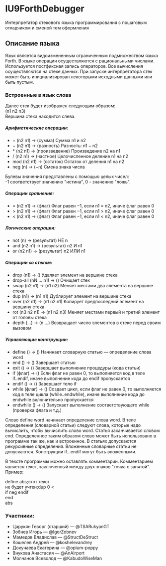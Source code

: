 # IU9ForthDebugger
Интерпретатор стекового языка программирования с пошаговым отладчиком и сменой тем оформления

## Описание языка
Язык является видоизмененным ограниченным подмножеством  языка Forth. В языке операции
осуществляются с рациональными числами. Используется постфиксная запись операторов. 
Все вычисления осуществляются на стеке данных. При запуске интерпретатора стек может быть
инициализирован некоторыми исходными данными или быть пустым.

### Встроенные в язык слова
Далее стек будет изображен следующим образом:  
(n1 n2 n3)  
Вершина стека находится слева.  

##### Арифметические операции:
* \+  (n2 n1) → (сумма)         Сумма n1 и n2  
* −   (n2 n1) → (разность)      Разность: n1 − n2  
* \*  (n2 n1) → (произведение)  Произведение n2 на n1  
* \/  (n2 n1) → (частное)       Целочисленное деление n1 на n2  
* mod (n2 n1) → (остаток)       Остаток от деления n1 на n2  
* neg (n) → (−n)                Смена знака числа  
  
Булевы значения представлены с помощью целых чисел:  
-1 соответствует значению "истина", 0 - значению "ложь".

##### Операции сравнения:
* \=  (n2 n1) → (флаг)  Флаг равен −1, если n1 = n2, иначе флаг равен 0  
* \>  (n2 n1) → (флаг)  Флаг равен −1, если n1 > n2, иначе флаг равен 0  
* \<  (n2 n1) → (флаг)  Флаг равен −1, если n1 < n2, иначе флаг равен 0  
  
##### Логические операции:
* not  (n) → (результат)      НЕ n  
* and  (n2 n1) → (результат)  n2 И n1  
* or   (n2 n1) → (результат)  n2 ИЛИ n1  

##### Операции со стеком:
* drop  (n1) → ()               Удаляет элемент на вершине стека  
* drop-all (nN ... n1) → ()     Очищает стек
* swap  (n2 n1) → (n1 n2)       Меняет местами два элемента на вершине стека  
* dup   (n1) → (n1 n1)          Дублирует элемент на вершине стека  
* over  (n2 n1) → (n1 n2 n1)    Копирует предпоследний элемент на вершину стека  
* rot  (n3 n2 n1) → (n1 n2 n3)  Меняет местами первый и третий элемент от головы стека  
* depth (...) → (n ...)         Возвращает число элементов в стеке перед своим вызовом  

##### Управляющие конструкции:
* define  () → ()  Начинает словарную статью — определение слова word  
* end     () → ()  Завершает статью  
* exit    () → ()  Завершает выполнение процедуры (кода статьи)  
* if      (флаг) → ()  Если флаг не равен 0, то выполняется код в теле if..endif, иначе выполнение кода до endif пропускается  
* endif   () → ()  Завершает тело if  
* while   (флаг) → ()  Создает цикл, если флаг не равен 0, то выполняется код в теле цикла (while..endwhile), иначе выполнение кода до endwhile включительно пропускается  
* endwhile () → () Запускает выполнение соответствующего while (проверка флага и т.д.)

Слово define word начинает определение слова word. В теле определения
(словарной статьи) следуют слова, которые надо вычислить, чтобы вычислить слово word.
Статья заканчивается словом end. Определенное таким образом слово может быть
использовано в программе так же, как и встроенное. В статьях допускаются рекурсивные
определения. Вложенные словарные статьи не допускаются. Конструкции if...endif могут
быть вложенными.

В тексте программы можно оставлять комментарии. Комментарием является текст, заключенный между двух знаков "точка с запятой". Пример:  
  
define abs;этот текст  
не будет учтен;dup 0 <  
if neg endif  
end  
abs  

### Участники:
* Царукян Геворг (старший) — @TSARukyanGT
* Зобнев Игорь — @IgorZobnev
* Мамедов Владислав — @StructDeStruct
* Кошелев Андрей — @koshelevandrey
* Докучаева Екатерина — @opium-poppy
* Внукова Анастасия — @AnAirport
* Молчанов Всеволод — @KabudoWiseMan

